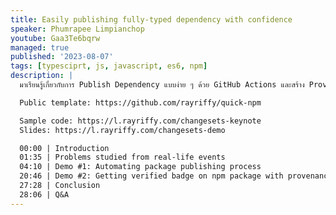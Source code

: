 ```yaml
---
title: Easily publishing fully-typed dependency with confidence
speaker: Phumrapee Limpianchop
youtube: Gaa3Te6bqrw
managed: true
published: '2023-08-07'
tags: [typesciprt, js, javascript, es6, npm]
description: |
  มาเรียนรู้เกี่ยวกับการ Publish Dependency แบบง่าย ๆ ด้วย GitHub Actions และสร้าง Provenance สำหรับแพ็คเกจด้วย npm

  Public template: https://github.com/rayriffy/quick-npm

  Sample code: https://l.rayriffy.com/changesets-keynote
  Slides: https://l.rayriffy.com/changesets-demo

  00:00 | Introduction
  01:35 | Problems studied from real-life events
  04:10 | Demo #1: Automating package publishing process
  20:46 | Demo #2: Getting verified badge on npm package with provenance statements
  27:28 | Conclusion
  28:06 | Q&A
---
```

